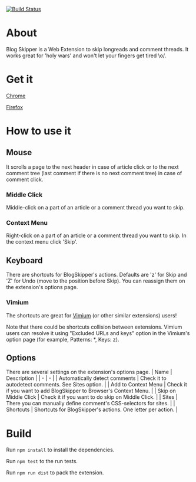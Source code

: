 [![Build Status](https://travis-ci.org/ris58h/blog-skipper.svg?branch=master)](https://travis-ci.org/ris58h/blog-skipper)

# About

Blog Skipper is a Web Extension to skip longreads and comment threads. It works great for 'holy wars' and won't let your fingers get tired \o/.

# Get it

[Chrome](https://chrome.google.com/webstore/detail/blog-skipper/chjnbemclefhkdeihphnkkgacddeejom)

[Firefox](https://addons.mozilla.org/en-US/firefox/addon/blog-skipper/)

# How to use it

## Mouse

It scrolls a page to the next header in case of article click or to the next comment tree (last comment if there is no next comment tree) in case of comment click.

### Middle Click

Middle-click on a part of an article or a comment thread you want to skip.

### Context Menu

Right-click on a part of an article or a comment thread you want to skip. In the context menu click 'Skip'.

## Keyboard

There are shortcuts for BlogSkipper's actions. Defaults are 'z' for Skip and 'Z' for Undo (move to the position before Skip). You can reassign them on the extension's options page.

### Vimium

The shortcuts are great for [Vimium](https://vimium.github.io/) (or other similar extensions) users!

Note that there could be shortcuts collision between extensions. Vimium users can resolve it using "Excluded URLs
and keys" option in the Vimium's option page (for example, Patterns: *, Keys: z).

## Options

There are several settings on the extension's options page.
| Name | Description |
| - | - |
| Automatically detect comments | Check it to autodetect comments. See Sites option. |
| Add to Context Menu | Check it if you want to add BlogSkipper to Browser's Context Menu. |
| Skip on Middle Click | Check it if you want to do skip on Middle Click. |
| Sites | There you can manually define comment's CSS-selectors for sites. |
| Shortcuts | Shortcuts for BlogSkipper's actions. One letter per action. |

# Build

Run `npm install` to install the dependencies.

Run `npm test` to the run tests.

Run `npm run dist` to pack the extension.
